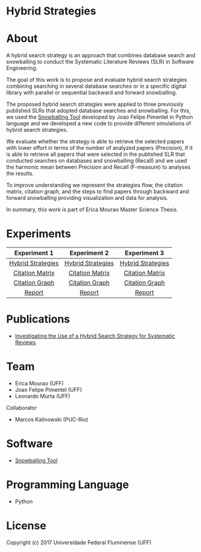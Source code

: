 # Hybrid Strategies


# About

A hybrid search strategy is an approach that combines database search and snowballing to conduct the Systematic Literature Reviews (SLR) in Software Engineering.

The goal of this work is to propose and evaluate hybrid search strategies combining searching in several database searches or in a specific digital library with parallel or sequential backward and forward snowballing. 

The proposed hybrid search strategies were applied to three previously published SLRs that adopted database searches and snowballing. 
For this, we used the [Snowballing Tool](https://github.com/JoaoFelipe/snowballing) developed by Joao Felipe Pimentel in Python language and we developed a new code to provide different simulations of hybrid search strategies. 

We evaluate whether the strategy is able to retrieve the selected papers with lower effort in terms of the number of analyzed papers 
(Precision), if it is able to retrieve all papers that were selected in the published SLR that conducted searches on databases and snowballing (Recall) and we used the harmonic mean between Precision and Recall (F-measure) to analyses the results.

To improve understanding we represent the strategies flow, the citation matrix, citation graph, and the steps to find papers through 
backward and forward snowballing providing visualization and data for analysis. 

In summary, this work is part of Erica Mourao Master Science Thesis.


# Experiments
| Experiment 1 | Experiment 2 | Experiment 3 |
|   :---:      |     :---:    |     :---:    |
| [Hybrid Strategies](https://github.com/gems-uff/hybrid-strategies/blob/master/experiments/experiment_1/notebooks/1_HybridStrategies.ipynb) | [Hybrid Strategies](https://github.com/gems-uff/hybrid-strategies/blob/master/experiments/experiment_2/notebooks/1_HybridStrategies.ipynb) | [Hybrid Strategies](https://github.com/gems-uff/hybrid-strategies/blob/master/experiments/experiment_3/notebooks/1_HybridStrategies.ipynb)
| [Citation Matrix](https://github.com/gems-uff/hybrid-strategies/blob/master/experiments/experiment_1/notebooks/2_CitationMatrix.ipynb) | [Citation Matrix](https://github.com/gems-uff/hybrid-strategies/blob/master/experiments/experiment_2/notebooks/2_CitationMatrix.ipynb) | [Citation Matrix](https://github.com/gems-uff/hybrid-strategies/blob/master/experiments/experiment_3/notebooks/2_CitationMatrix.ipynb)
| [Citation Graph](https://github.com/gems-uff/hybrid-strategies/blob/master/experiments/experiment_1/notebooks/3_CitationGraph.ipynb) | [Citation Graph](https://github.com/gems-uff/hybrid-strategies/blob/master/experiments/experiment_2/notebooks/3_CitationGraph.ipynb) | [Citation Graph](https://github.com/gems-uff/hybrid-strategies/blob/master/experiments/experiment_3/notebooks/3_CitationGraph.ipynb)
| [Report](https://github.com/gems-uff/hybrid-strategies/tree/master/experiments/experiment_1/documents) |[Report](https://github.com/gems-uff/hybrid-strategies/tree/master/experiments/experiment_2/documents) | [Report](https://github.com/gems-uff/hybrid-strategies/tree/master/experiments/experiment_3/documents)


# Publications
- [Investigating the Use of a Hybrid Search Strategy for Systematic Reviews](https://ieeexplore.ieee.org/document/8170102/)


# Team
- Erica Mourao (UFF)
- Joao Felipe Pimentel (UFF)
- Leonardo Murta (UFF)

Collaborator
- Marcos Kalinowski (PUC-Rio)


# Software
- [Snowballing Tool](https://github.com/JoaoFelipe/snowballing)


# Programming Language
- Python


# License
Copyright (c) 2017 Universidade Federal Fluminense (UFF)
